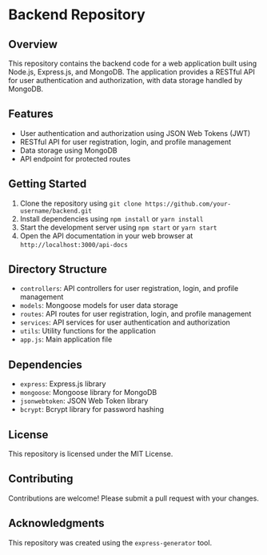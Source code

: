 # Backend Repository

## Overview

This repository contains the backend code for a web application built using Node.js, Express.js, and MongoDB. The application provides a RESTful API for user authentication and authorization, with data storage handled by MongoDB.

## Features

* User authentication and authorization using JSON Web Tokens (JWT)
* RESTful API for user registration, login, and profile management
* Data storage using MongoDB
* API endpoint for protected routes

## Getting Started

1. Clone the repository using `git clone https://github.com/your-username/backend.git`
2. Install dependencies using `npm install` or `yarn install`
3. Start the development server using `npm start` or `yarn start`
4. Open the API documentation in your web browser at `http://localhost:3000/api-docs`

## Directory Structure

* `controllers`: API controllers for user registration, login, and profile management
* `models`: Mongoose models for user data storage
* `routes`: API routes for user registration, login, and profile management
* `services`: API services for user authentication and authorization
* `utils`: Utility functions for the application
* `app.js`: Main application file

## Dependencies

* `express`: Express.js library
* `mongoose`: Mongoose library for MongoDB
* `jsonwebtoken`: JSON Web Token library
* `bcrypt`: Bcrypt library for password hashing

## License

This repository is licensed under the MIT License.

## Contributing

Contributions are welcome! Please submit a pull request with your changes.

## Acknowledgments

This repository was created using the `express-generator` tool.